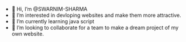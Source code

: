 - 👋 Hi, I’m @SWARNIM-SHARMA
- 👀 I’m interested in devloping websites and make them more attractive.
- 🌱 I’m currently learning java script
- 💞️ I’m looking to collaborate for a team to make a dream project of my own website.

<!---
SWARNIM-SHARMA/SWARNIM-SHARMA is a ✨ special ✨ repository because its `README.md` (this file) appears on your GitHub profile.
You can click the Preview link to take a look at your changes.
--->
